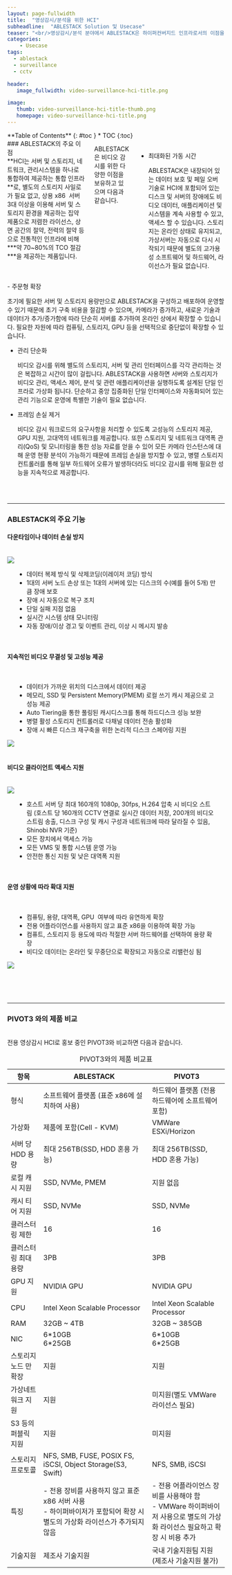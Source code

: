 ```yaml
---
layout: page-fullwidth
title:  "영상감시/분석을 위한 HCI"
subheadline:  "ABLESTACK Solution 및 Usecase"
teaser: "<br/>영상감시/분석 분야에서 ABLESTACK은 하이퍼컨버지드 인프라로서의 이점을 이용해 캠퍼스, 공항, 도시와 같은 스마트하면서 안전한 환경을 위한 고화질 IP 비디오 감시시스템을 구성할 수 있도록 대량의 중요하고 민감한 데이터를 효과적으로 관리할 수 있는 환경을 제공할 수 있도록 다양한 기능을 포함하고 있습니다. "
categories:
    - Usecase
tags:
  - ablestack
  - surveillance
  - cctv

header:
   image_fullwidth: video-surveillance-hci-title.png

image:
   thumb: video-surveillance-hci-title-thumb.png
   homepage: video-surveillance-hci-title.png
---
```


<div class="row">
<div class="medium-4 medium-push-8 columns" markdown="1">
  <div class="panel radius" markdown="1">
  **Table of Contents**
  {: #toc }
  *  TOC
  {:toc}
  </div>
</div><!-- /.medium-4.columns -->

<div class="medium-8 medium-pull-4 columns" markdown="1">
### ABLESTACK의 주요 이점
<br/>
**HCI는 서버 및 스토리지, 네트워크, 관리시스템을 하나로 통합하여 제공하는 통합 인프라**로, 별도의 스토리지 사일로가 필요 없고, 상용 x86  서버 3대 이상을 이용해 서버 및 스토리지 환경을 제공하는 집약 제품으로 저렴한 라이선스, 상면 공간의 절약, 전력의 절약 등으로 전통적인 인프라에 비해 ***약 70~80%의 TCO 절감***을 제공하는 제품입니다. 

ABLESTACK은 비디오 감시를 위한 다양한 이점을 보유하고 있으며 다음과 같습니다. 

- 최대화된 가동 시간
  
  ABLESTACK은 내장되어 있는 데이터 보호 및 페일 오버 기술로 HCI에 포함되어 있는 디스크 및 서버의 장애에도 비디오 데이터, 애플리케이션 및 시스템을 계속 사용할 수 있고, 액세스 할 수 있습니다. 스토리지는 온라인 상태로 유지되고, 가상서버는 자동으로 다시 시작되기 때문에 별도의 고가용성 소프트웨어 및 하드웨어, 라이선스가 필요 없습니다. 

</div>
</div>
- 주문형 확장
  
  초기에 필요한 서버 및 스토리지 용량만으로 ABLESTACK을 구성하고 배포하여 운영할 수 있기 때문에 초기 구축 비용을 절감할 수 있으며, 카메라가 증가하고, 새로운 기술과 데이터가 추가/증가함에 따라 단순히 서버를 추가하여 온라인 상에서 확장할 수 있습니다. 필요한 자원에 따라 컴퓨팅, 스토리지, GPU 등을 선택적으로 중단없이 확장할 수 있습니다. 
  
- 관리 단순화 
  
  비디오 감시를 위해 별도의 스토리지, 서버 및 관리 인터페이스를 각각 관리하는 것은 복잡하고 시간이 많이 걸립니다. ABLESTACK을 사용하면 서버와 스토리지가 비디오 관리, 액세스 제어, 분석 및 관련 애플리케이션을 실행하도록 설계된 단일 인프라로 가상화 됩니다. 단순하고 중앙 집중화된 단일 인터페이스와 자동화되어 있는 관리 기능으로 운영에 특별한 기술이 필요 없습니다. 
  
- 프레임 손실 제거
  
  비디오 감시 워크로드의 요구사항을 처리할 수 있도록 고성능의 스토리지 제공, GPU 지원, 고대역의 네트워크를 제공합니다. 또한 스토리지 및 네트워크 대역폭 관리(QoS) 및 모니터링을 통한 성능 자료를 얻을 수 있어 모든 카메라 인스턴스에 대해 운영 현황 분석이 가능하기 때문에 프레임 손실을 방지할 수 있고, 병렬 스토리지 컨트롤러를 통해 일부 하드웨어 오류가 발생하더라도 비디오 감시를 위해 필요한 성능을 지속적으로 제공합니다. 


<br/><br/>
* * *


### ABLESTACK의 주요 기능

#### 다운타임이나 데이터 손실 방지

<br/>
<div class="row">
   <div class="small-4 columns">
      <img src="https://via.placeholder.com/300x200">
   </div>
   <div class="small-8 columns">
      <p>
        <ul>
          <li>데이터 복제 방식 및 삭제코딩(이레이저 코딩) 방식</li>
          <li>1대의 서버 노드 손상 또는 1대의 서버에 있는 디스크의 수(예를 들어 5개) 만큼 장애 보호</li>
          <li>장애 시 자동으로 복구 조치</li>
          <li>단일 실패 지점 없음</li>
          <li>실시간 시스템 상태 모니터링</li>
          <li>자동 장애/이상 경고 및 이벤트 관리, 이상 시 메시지 발송</li>
        </ul>
      </p>
   </div>
</div>
<br/>

#### 지속적인 비디오 무결성 및 고성능 제공

<br/>
<div class="row">
   <div class="small-8 columns">
      <p>
        <ul>
          <li>데이터가 가까운 위치의 디스크에서 데이터 제공</li>
          <li>메모리, SSD 및 Persistent Memory(PMEM) 로컬 쓰기 캐시 제공으로 고성능 제공</li>
          <li>Auto Tiering을 통한 풀링된 캐시디스크를 통해 하드디스크 성능 보완</li>
          <li>병렬 활성 스토리지 컨트롤러로 다채널 데이터 전송 활성화</li>
          <li>장애 시 빠른 디스크 재구축을 위한 논리적 디스크 스페어링 지원</li>
        </ul>
      </p>
   </div>
   <div class="small-4 columns">
      <img src="https://via.placeholder.com/300x200">
   </div>
</div>
<br/>


#### 비디오 클라이언트 액세스 지원

<br/>
<div class="row">
   <div class="small-4 columns">
      <img src="https://via.placeholder.com/300x200">
   </div>
   <div class="small-8 columns">
      <p>
        <ul>
          <li>호스트 서버 당 최대 160개의 1080p, 30fps, H.264 압축 시 비디오 스트림 (호스트 당 160개의 CCTV 연결로 실시간 데이터 저장, 200개의 비디오 스트림 송출, 디스크 구성 및 캐시 구성과 네트워크에 따라 달라질 수 있음, Shinobi NVR 기준)</li>
          <li>모든 장치에서 액세스 가능</li>
          <li>모든 VMS 및 통합 시스템 운영 가능</li>
          <li>안전한 통신 지원 및 낮은 대역폭 지원</li>
        </ul>
      </p>
   </div>
</div>
<br/>


#### 운영 상황에 따라 확대 지원


<br/>
<div class="row">
   <div class="small-8 columns">
      <p>
        <ul>
          <li>컴퓨팅, 용량, 대역폭, GPU  여부에 따라 유연하게 확장</li>
          <li>전용 어플라이언스를 사용하지 않고 표준 x86을 이용하여 확장 가능</li>
          <li>컴퓨트, 스토리지 등 용도에 따라 적절한 서버 하드웨어를 선택하여 용량 확장</li>
          <li>비디오 데이터는 온라인 및 무중단으로 확장되고 자동으로 리밸런싱 됨</li>
        </ul>
      </p>
   </div>
   <div class="small-4 columns">
      <img src="https://via.placeholder.com/300x200">
   </div>
</div>
<br/>


<br/><br/>
* * *

### PIVOT3 와의 제품 비교

<br/>
전용 영상감시 HCI로 홍보 중인 PIVOT3와 비교하면 다음과 같습니다. 
<br/>

<table>
  <caption>PIVOT3와의 제품 비교표</caption>
  <colgroup>
    <col span="1" style="width: 15%;">
    <col span="1" style="width: 50%;">
    <col span="1" style="width: 35%;">
  </colgroup>
  <thead>
    <tr>
      <th>항목</th>
      <th>ABLESTACK</th>
      <th>PIVOT3</th>
    </tr>
  </thead>
  <tbody>
    <tr>
      <td>형식</td>
      <td>소프트웨어 플랫폼 (표준 x86에 설치하여 사용)</td>
      <td>하드웨어 플랫폼 (전용 하드웨어에 소프트웨어 포함)</td>
    </tr>
    <tr>
      <td>가상화</td>
      <td>제품에 포함(Cell - KVM)</td>
      <td>VMWare ESXi/Horizon</td>
    </tr>
    <tr>
      <td>서버 당 HDD 용량</td>
      <td>최대 256TB(SSD, HDD 혼용 가능)</td>
      <td>최대 256TB(SSD, HDD 혼용 가능)</td>
    </tr>
    <tr>
      <td>로컬 캐시 지원</td>
      <td>SSD, NVMe, PMEM</td>
      <td>지원 없음</td>
    </tr>
    <tr>
      <td>캐시 티어 지원</td>
      <td>SSD, NVMe</td>
      <td>SSD, NVMe</td>
    </tr>
    <tr>
      <td>클러스터링 제한</td>
      <td>16</td>
      <td>16</td>
    </tr>
    <tr>
      <td>클러스터링 최대용량</td>
      <td>3PB</td>
      <td>3PB</td>
    </tr>
    <tr>
      <td>GPU 지원</td>
      <td>NVIDIA GPU</td>
      <td>NVIDIA GPU</td>
    </tr>
    <tr>
      <td>CPU</td>
      <td>Intel Xeon Scalable Processor</td>
      <td>Intel Xeon Scalable Processor</td>
    </tr>
    <tr>
      <td>RAM</td>
      <td>32GB ~ 4TB</td>
      <td>32GB ~ 385GB</td>
    </tr>   
    <tr>
      <td>NIC</td>
      <td>6*10GB<br/>6*25GB</td>
      <td>6*10GB<br/>6*25GB</td>
    </tr> 
    <tr>
      <td>스토리지 노드 만 확장</td>
      <td>지원</td>
      <td>지원</td>
    </tr>
    <tr>
      <td>가상네트워크 지원</td>
      <td>지원</td>
      <td>미지원(별도 VMWare 라이선스 필요)</td>
    </tr>
    <tr>
      <td>S3 등의 퍼블릭 지원</td>
      <td>지원</td>
      <td>미지원</td>
    </tr>
    <tr>
      <td>스토리지 프로토콜</td>
      <td>NFS, SMB, FUSE, POSIX FS, iSCSI, Object Storage(S3, Swift)</td>
      <td>NFS, SMB, iSCSI</td>
    </tr>
    <tr>
      <td>특징</td>
      <td>- 전용 장비를 사용하지 않고 표준 x86 서버 사용<br/>- 하이퍼바이저가 포함되어 확장 시 별도의 가상화 라이선스가 추가되지 않음</td>
      <td>- 전용 어플라이언스 장비를 사용해야 함<br/>- VMWare 하이퍼바이저 사용으로 별도의 가상화 라이선스 필요하고 확장 시 비용 추가</td>
    </tr>
    <tr>
      <td>기술지원</td>
      <td>제조사 기술지원</td>
      <td>국내 기술지원팀 지원(제조사 기술지원 불가)</td>
    </tr>
  </tbody>
</table>
